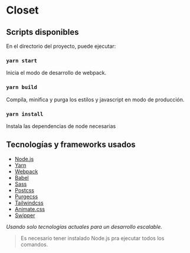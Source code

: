 # Closet

## Scripts disponibles

En el directorio del proyecto, puede ejecutar:

### `yarn start`

Inicia el modo de desarrollo de webpack.

### `yarn build`

Compila, minifica y purga los estilos y javascript en modo de producción.

### `yarn install`

Instala las dependencias de node necesarias


## Tecnologías y frameworks usados

- [Node.js](https://nodejs.org/)
- [Yarn](https://yarnpkg.com/)
- [Webpack](https://webpack.js.org/)
- [Babel](https://babeljs.io/)
- [Sass](https://sass-lang.com/)
- [Postcss](https://postcss.org/)
- [Purgecss](https://purgecss.com/)
- [Tailwindcss](https://tailwindcss.com/)
- [Animate.css](https://animate.style/)
- [Swipper](https://swiperjs.com/)

_Usando solo tecnologías actuales para un desarrollo escalable._

> Es necesario tener instalado Node.js pra ejecutar todos los comandos.
